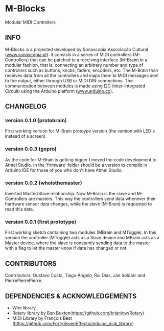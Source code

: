 # M-Blocks
Modular MIDI Controllers

## INFO
M-Blocks is a projected developed by Sonoscopia Associação Cultural (www.sonoscopia.pt). 
It consists in a series of MIDI controllers (M-Controllers) that can be patched to a receiving interface (M-Brain) in a modular fashion, that is, connecting an arbitrary number and type of controllers such as buttons, knobs, faders, encoders, etc. 
The M-Brain than receives data from all the controllers and maps them to MIDI messages sent to the output, either through USB or MIDI DIN connections.
The communication between modules is made using I2C (Inter-Integrated Circuit) using the Arduino platform (www.arduino.cc).  

## CHANGELOG

### version 0.1.0 (protobrain)
First working version for M-Brain protoype version (the version with LED's instead of a screen). 

### version 0.0.3 (gopro)
As the code for M-Brain is getting bigger I moved the code development to Atmel Studio. In the 'firmware' folder should be a version to compile in Arduino IDE for those of you who don't have Atmel Studio. 

### version 0.0.2 (whoisthemaster)
Inverted Master/Slave relationship. 
Now M-Brain is the slave and M-Controllers are masters.
This way the controllers send data whenever their hardware sensor data changes, while the slave (M-Brain) is requested to read this data. 

### version 0.0.1 (first prototype)
First working sketch containing two modules (MBrain and MToggle).
In this version the controller (MToggle) acts as a Slave device and MBrain acts as a Master device, where the slave is constantly sending data to the master with a flag to let the master know if data has changed or not. 





## CONTRIBUTORS 
Contributors: Gustavo Costa, Tiago Ângelo, Rui Dias, Ján Solčáni and PierrePierrePierre.

## DEPENDENCIES & ACKNOWLEDGEMENTS
- Wire library 
- Rotary library by Ben Buxton(https://github.com/brianlow/Rotary)
- MIDI Library by François Best (https://github.com/FortySevenEffects/arduino_midi_library)